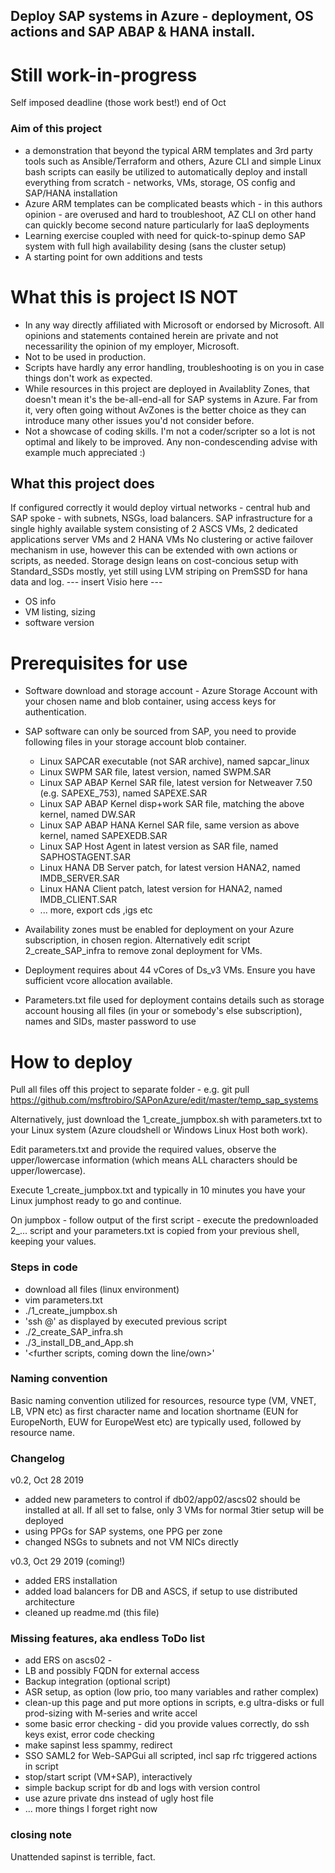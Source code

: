 ## Deploy SAP systems in Azure - deployment, OS actions and SAP ABAP & HANA install.

# Still work-in-progress
Self imposed deadline (those work best!) end of Oct

### Aim of this project
- a demonstration that beyond the typical ARM templates and 3rd party tools such as Ansible/Terraform and others, Azure CLI and simple Linux bash scripts can easily be utilized to automatically deploy and install everything from scratch - networks, VMs, storage, OS config and SAP/HANA installation
- Azure ARM templates can be complicated beasts which - in this authors opinion - are overused and hard to troubleshoot, AZ CLI on other hand can quickly become second nature particularly for IaaS deployments
- Learning exercise coupled with need for quick-to-spinup demo SAP system with full high availability desing (sans the cluster setup)
- A starting point for own additions and tests

# What this is project IS NOT
- In any way directly affiliated with Microsoft or endorsed by Microsoft. All opinions and statements contained herein are private and not necessarility the opinion of my employer, Microsoft.
- Not to be used in production. 
- Scripts have hardly any error handling, troubleshooting is on you in case things don't work as expected.
- While resources in this project are deployed in Availablity Zones, that doesn't mean it's the be-all-end-all for SAP systems in Azure. Far from it, very often going without AvZones is the better choice as they can introduce many other issues you'd not consider before.
- Not a showcase of coding skills. I'm not a coder/scripter so a lot is not optimal and likely to be improved. Any non-condescending advise with example much appreciated :)


## What this project does
If configured correctly it would deploy virtual networks - central hub and SAP spoke - with subnets, NSGs, load balancers.
SAP infrastructure for a single highly available system consisting of 2 ASCS VMs, 2 dedicated applications server VMs and 2 HANA VMs
No clustering or active failover mechanism in use, however this can be extended with own actions or scripts, as needed.
Storage design leans on cost-concious setup with Standard_SSDs mostly, yet still using LVM striping on PremSSD for hana data and log.
 --- insert Visio here ---
 - OS info
 - VM listing, sizing
 - software version
 
# Prerequisites for use
- Software download and storage account - Azure Storage Account with your chosen name and blob container, using access keys for authentication.
- SAP software can only be sourced from SAP, you need to provide following files in your storage account blob container. 
    - Linux SAPCAR executable (not SAR archive), named sapcar_linux
    - Linux SWPM SAR file, latest version, named SWPM.SAR
    - Linux SAP ABAP Kernel SAR file, latest version for Netweaver 7.50 (e.g. SAPEXE_753), named SAPEXE.SAR
    - Linux SAP ABAP Kernel disp+work SAR file, matching the above kernel, named DW.SAR
    - Linux SAP ABAP HANA Kernel SAR file, same version as above kernel, named SAPEXEDB.SAR
    - Linux SAP Host Agent in latest version as SAR file, named SAPHOSTAGENT.SAR
    - Linux HANA DB Server patch, for latest version HANA2, named IMDB_SERVER.SAR
    - Linux HANA Client patch, latest version for HANA2, named IMDB_CLIENT.SAR
    - ... more, export cds ,igs etc


- Availability zones must be enabled for deployment on your Azure subscription, in chosen region. Alternatively edit script 2_create_SAP_infra to remove zonal deployment for VMs.
- Deployment requires about 44 vCores of Ds_v3 VMs. Ensure you have sufficient vcore allocation available.
- Parameters.txt file used for deployment contains details such as storage account housing all files (in your or somebody's else subscription), names and SIDs, master password to use

# How to deploy
Pull all files off this project to separate folder - e.g. git pull https://github.com/msftrobiro/SAPonAzure/edit/master/temp_sap_systems

Alternatively, just download the 1_create_jumpbox.sh with parameters.txt to your Linux system (Azure cloudshell or Windows Linux Host both work).

Edit parameters.txt and provide the required values, observe the upper/lowercase information (which means ALL characters should be upper/lowercase).

Execute 1_create_jumpbox.txt and typically in 10 minutes you have your Linux jumphost ready to go and continue.

On jumpbox - follow output of the first script - execute the predownloaded 2_... script and your parameters.txt is copied from your previous shell, keeping your values.

### Steps in code
- download all files (linux environment)
- vim parameters.txt
- ./1_create_jumpbox.sh
- 'ssh <username>@<jumpbox>' as displayed by executed previous script
- ./2_create_SAP_infra.sh
- ./3_install_DB_and_App.sh
- '<further scripts, coming down the line/own>'

### Naming convention
Basic naming convention utilized for resources, resource type (VM, VNET, LB, VPN etc) as first character name and location shortname (EUN for EuropeNorth, EUW for EuropeWest etc) are typically used, followed by resource name.

### Changelog
v0.2, Oct 28 2019
- added new parameters to control if db02/app02/ascs02 should be installed at all. If all set to false, only 3 VMs for normal 3tier setup will be deployed
- using PPGs for SAP systems, one PPG per zone
- changed NSGs to subnets and not VM NICs directly

v0.3, Oct 29 2019 (coming!)
- added ERS installation
- added load balancers for DB and ASCS, if setup to use distributed architecture
- cleaned up readme.md (this file)

### Missing features, aka endless ToDo list
- add ERS on ascs02 - 
- LB and possibly FQDN for external access
- Backup integration (optional script)
- ASR setup, as option (low prio, too many variables and rather complex)
- clean-up this page and put more options in scripts, e.g ultra-disks or full prod-sizing with M-series and write accel
- some basic error checking - did you provide values correctly, do ssh keys exist, error code checking
- make sapinst less spammy, redirect
- SSO SAML2 for Web-SAPGui all scripted, incl sap rfc triggered actions in script 
- stop/start script (VM+SAP), interactively
- simple backup script for db and logs with version control
- use azure private dns instead of ugly host file
- ... more things I forget right now


### closing note
Unattended sapinst is terrible, fact.
